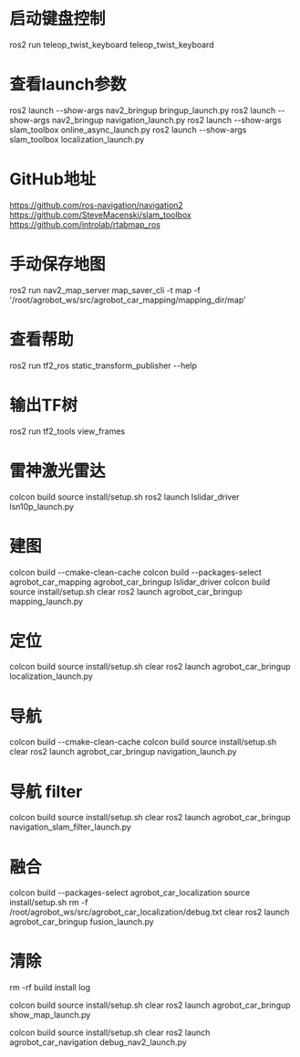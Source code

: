 
# 启动键盘控制
ros2 run teleop_twist_keyboard teleop_twist_keyboard
 
# 查看launch参数
ros2 launch --show-args nav2_bringup bringup_launch.py
ros2 launch --show-args nav2_bringup navigation_launch.py
ros2 launch --show-args slam_toolbox online_async_launch.py
ros2 launch --show-args slam_toolbox localization_launch.py

# GitHub地址
https://github.com/ros-navigation/navigation2
https://github.com/SteveMacenski/slam_toolbox
https://github.com/introlab/rtabmap_ros

# 手动保存地图
ros2 run nav2_map_server map_saver_cli -t map -f '/root/agrobot_ws/src/agrobot_car_mapping/mapping_dir/map'
 
# 查看帮助
ros2 run tf2_ros static_transform_publisher --help

# 输出TF树
ros2 run tf2_tools view_frames

# 雷神激光雷达
colcon build
source install/setup.sh
ros2 launch lslidar_driver lsn10p_launch.py
 
# 建图  
colcon build --cmake-clean-cache
colcon build --packages-select agrobot_car_mapping agrobot_car_bringup lslidar_driver
colcon build
source install/setup.sh
clear
ros2 launch agrobot_car_bringup mapping_launch.py


# 定位
colcon build
source install/setup.sh
clear 
ros2 launch agrobot_car_bringup localization_launch.py


# 导航
colcon build --cmake-clean-cache
colcon build 
source install/setup.sh
clear
ros2 launch agrobot_car_bringup navigation_launch.py


# 导航 filter
colcon build 
source install/setup.sh
clear
ros2 launch agrobot_car_bringup navigation_slam_filter_launch.py

# 融合
colcon build  --packages-select agrobot_car_localization
source install/setup.sh
rm -f /root/agrobot_ws/src/agrobot_car_localization/debug.txt
clear
ros2 launch agrobot_car_bringup fusion_launch.py


# 清除
rm -rf build install log

colcon build 
source install/setup.sh
clear
ros2 launch agrobot_car_bringup show_map_launch.py 


colcon build 
source install/setup.sh
clear
ros2 launch agrobot_car_navigation debug_nav2_launch.py 